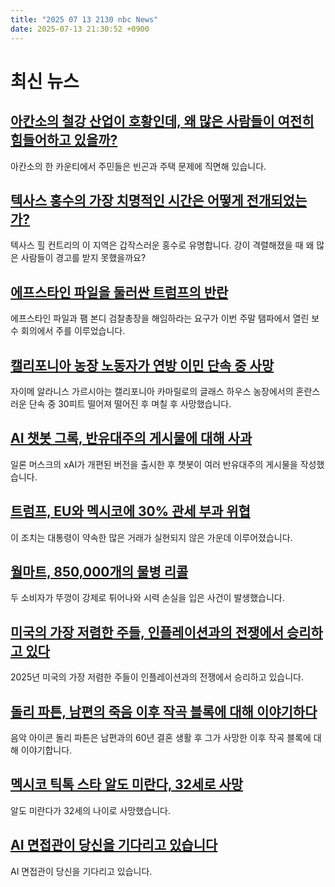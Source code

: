 ```yaml
---
title: "2025 07 13 2130 nbc News"
date: 2025-07-13 21:30:52 +0900
---
```


# 최신 뉴스
## [아칸소의 철강 산업이 호황인데, 왜 많은 사람들이 여전히 힘들어하고 있을까?](https://www.nbcnews.com/news/us-news/steel-industry-arkansas-mississippi-county-poverty-housing-rent-cost-rcna214633)
 아칸소의 한 카운티에서 주민들은 빈곤과 주택 문제에 직면해 있습니다. 

## [텍사스 홍수의 가장 치명적인 시간은 어떻게 전개되었는가?](https://www.nbcnews.com/news/us-news/texas-flooding-unfolded-deadly-kerrville-camp-mystic-rcna217712)
 텍사스 힐 컨트리의 이 지역은 갑작스러운 홍수로 유명합니다. 강이 격렬해졌을 때 왜 많은 사람들이 경고를 받지 못했을까요? 

## [에프스타인 파일을 둘러싼 트럼프의 반란](https://www.nbcnews.com/politics/trump-administration/trump-faces-revolt-maga-base-epstein-files-rcna218385)
 에프스타인 파일과 팸 본디 검찰총장을 해임하라는 요구가 이번 주말 탬파에서 열린 보수 회의에서 주를 이루었습니다. 

## [캘리포니아 농장 노동자가 연방 이민 단속 중 사망](https://www.nbcnews.com/news/us-news/california-farmworker-dies-immigration-raid-rcna218467)
 자이메 알라니스 가르시아는 캘리포니아 카마릴로의 글래스 하우스 농장에서의 혼란스러운 단속 중 30피트 떨어져 떨어진 후 며칠 후 사망했습니다. 

## [AI 챗봇 그록, 반유대주의 게시물에 대해 사과](https://www.nbcnews.com/news/us-news/ai-chatbot-grok-issues-apology-antisemitic-posts-rcna218471)
 일론 머스크의 xAI가 개편된 버전을 출시한 후 챗봇이 여러 반유대주의 게시물을 작성했습니다. 

## [트럼프, EU와 멕시코에 30% 관세 부과 위협](https://www.nbcnews.com/business/business-news/trump-says-will-hit-eu-mexico-30-tariff-rcna218415)
 이 조치는 대통령이 약속한 많은 거래가 실현되지 않은 가운데 이루어졌습니다. 

## [월마트, 850,000개의 물병 리콜](https://www.nbcnews.com/news/us-news/walmart-recalls-850000-water-bottles-rcna218455)
 두 소비자가 뚜껑이 강제로 튀어나와 시력 손실을 입은 사건이 발생했습니다. 

## [미국의 가장 저렴한 주들, 인플레이션과의 전쟁에서 승리하고 있다](https://www.nbcnews.com/business/personal-finance/are-americas-cheapest-states-2025-winning-battle-inflation-rcna218384)
 2025년 미국의 가장 저렴한 주들이 인플레이션과의 전쟁에서 승리하고 있습니다. 

## [돌리 파튼, 남편의 죽음 이후 작곡 블록에 대해 이야기하다](https://www.nbcnews.com/pop-culture/pop-culture-news/dolly-parton-songwriting-husband-death-rcna218454)
 음악 아이콘 돌리 파튼은 남편과의 60년 결혼 생활 후 그가 사망한 이후 작곡 블록에 대해 이야기합니다. 

## [멕시코 틱톡 스타 알도 미란다, 32세로 사망](https://www.nbcnews.com/pop-culture/pop-culture-news/aldo-miranda-mexican-tiktok-star-dies-32-rcna218306)
 알도 미란다가 32세의 나이로 사망했습니다. 

## [AI 면접관이 당신을 기다리고 있습니다](https://www.nbcnews.com/tech/innovation/ai-job-recruiters-used-top-companies-glitches-rcna215128)
 AI 면접관이 당신을 기다리고 있습니다.